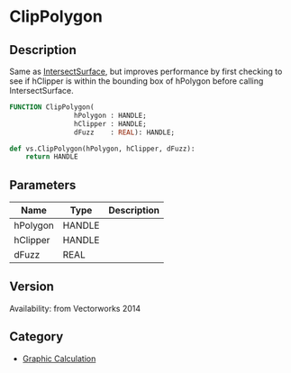 # ClipPolygon

## Description
Same as [IntersectSurface](IntersectSurface.md), but improves performance by first checking to see if hClipper is within the bounding box of hPolygon before calling IntersectSurface.

```pascal
FUNCTION ClipPolygon(
				hPolygon : HANDLE;
				hClipper : HANDLE;
				dFuzz    : REAL): HANDLE;
```

```python
def vs.ClipPolygon(hPolygon, hClipper, dFuzz):
    return HANDLE
```

## Parameters
|Name|Type|Description|
|---|---|---|
|hPolygon|HANDLE|   |
|hClipper|HANDLE|   |
|dFuzz|REAL|   |

## Version
Availability: from Vectorworks 2014

## Category
* [Graphic Calculation](../Categories/Graphic%20Calculation.md)
